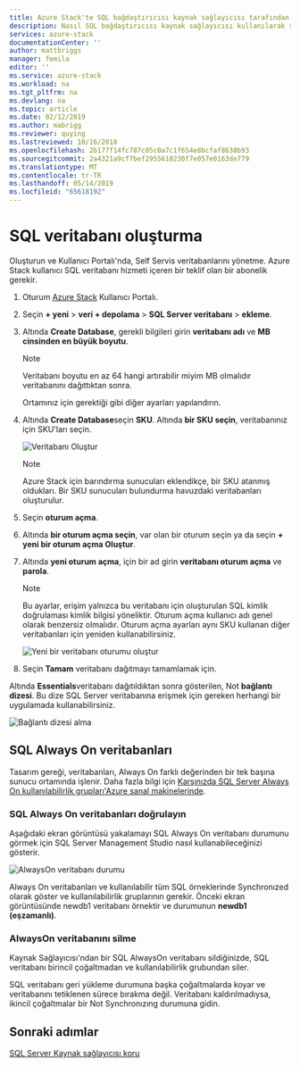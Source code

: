 ```yaml
---
title: Azure Stack'te SQL bağdaştırıcısı kaynak sağlayıcısı tarafından sağlanan veritabanları kullanılarak | Microsoft Docs
description: Nasıl SQL bağdaştırıcısı kaynak sağlayıcısı kullanılarak sağlanan SQL veritabanlarını oluşturma ve yönetme
services: azure-stack
documentationCenter: ''
author: mattbriggs
manager: femila
editor: ''
ms.service: azure-stack
ms.workload: na
ms.tgt_pltfrm: na
ms.devlang: na
ms.topic: article
ms.date: 02/12/2019
ms.author: mabrigg
ms.reviewer: quying
ms.lastreviewed: 10/16/2018
ms.openlocfilehash: 2b177f14fc787c05c0a7c1f654e8bcfaf8638b93
ms.sourcegitcommit: 2a4321a9cf7bef2955610230f7e057e0163de779
ms.translationtype: MT
ms.contentlocale: tr-TR
ms.lasthandoff: 05/14/2019
ms.locfileid: "65618192"
---
```

# <a name="create-sql-databases"></a>SQL veritabanı oluşturma

Oluşturun ve Kullanıcı Portalı'nda, Self Servis veritabanlarını yönetme. Azure Stack kullanıcı SQL veritabanı hizmeti içeren bir teklif olan bir abonelik gerekir.

1. Oturum [Azure Stack](azure-stack-overview.md) Kullanıcı Portalı.

2. Seçin **+ yeni** &gt; **veri + depolama** &gt; **SQL Server veritabanı** &gt; **ekleme**.

3. Altında **Create Database**, gerekli bilgileri girin **veritabanı adı** ve **MB cinsinden en büyük boyutu**.

   >[!NOTE]
   >Veritabanı boyutu en az 64 hangi artırabilir miyim MB olmalıdır veritabanını dağıttıktan sonra.

   Ortamınız için gerektiği gibi diğer ayarları yapılandırın.

4. Altında **Create Database**seçin **SKU**. Altında **bir SKU seçin**, veritabanınız için SKU'ları seçin.

   ![Veritabanı Oluştur](./media/azure-stack-sql-rp-deploy/newsqldb.png)

   >[!NOTE]
   >Azure Stack için barındırma sunucuları eklendikçe, bir SKU atanmış oldukları. Bir SKU sunucuları bulundurma havuzdaki veritabanları oluşturulur.

5. Seçin **oturum açma**.
6. Altında **bir oturum açma seçin**, var olan bir oturum seçin ya da seçin **+ yeni bir oturum açma Oluştur**.
7. Altında **yeni oturum açma**, için bir ad girin **veritabanı oturum açma** ve **parola**.

   >[!NOTE]
   >Bu ayarlar, erişim yalnızca bu veritabanı için oluşturulan SQL kimlik doğrulaması kimlik bilgisi yöneliktir. Oturum açma kullanıcı adı genel olarak benzersiz olmalıdır. Oturum açma ayarları aynı SKU kullanan diğer veritabanları için yeniden kullanabilirsiniz.

   ![Yeni bir veritabanı oturumu oluştur](./media/azure-stack-sql-rp-deploy/create-new-login.png)

8. Seçin **Tamam** veritabanı dağıtmayı tamamlamak için.

Altında **Essentials**veritabanı dağıtıldıktan sonra gösterilen, Not **bağlantı dizesi**. Bu dize SQL Server veritabanına erişmek için gereken herhangi bir uygulamada kullanabilirsiniz.

![Bağlantı dizesi alma](./media/azure-stack-sql-rp-deploy/sql-db-settings.png)

## <a name="sql-always-on-databases"></a>SQL Always On veritabanları

Tasarım gereği, veritabanları, Always On farklı değerinden bir tek başına sunucu ortamında işlenir. Daha fazla bilgi için [Karşınızda SQL Server Always On kullanılabilirlik grupları'Azure sanal makinelerinde](https://docs.microsoft.com/azure/virtual-machines/windows/sql/virtual-machines-windows-portal-sql-availability-group-overview).

### <a name="verify-sql-always-on-databases"></a>SQL Always On veritabanları doğrulayın

Aşağıdaki ekran görüntüsü yakalamayı SQL Always On veritabanı durumunu görmek için SQL Server Management Studio nasıl kullanabileceğinizi gösterir.

![AlwaysOn veritabanı durumu](./media/azure-stack-sql-rp-deploy/verifyalwayson.png)

Always On veritabanları ve kullanılabilir tüm SQL örneklerinde Synchronızed olarak göster ve kullanılabilirlik gruplarının gerekir. Önceki ekran görüntüsünde newdb1 veritabanı örnektir ve durumunun **newdb1 (eşzamanlı)**.

### <a name="delete-an-alwayson-database"></a>AlwaysOn veritabanını silme

Kaynak Sağlayıcısı'ndan bir SQL AlwaysOn veritabanı sildiğinizde, SQL veritabanı birincil çoğaltmadan ve kullanılabilirlik grubundan siler.

SQL veritabanı geri yükleme durumuna başka çoğaltmalarda koyar ve veritabanını tetiklenen sürece bırakma değil. Veritabanı kaldırılmadıysa, ikincil çoğaltmalar bir Not Synchronızıng durumuna gidin.

## <a name="next-steps"></a>Sonraki adımlar

[SQL Server Kaynak sağlayıcısı koru](azure-stack-sql-resource-provider-maintain.md)
